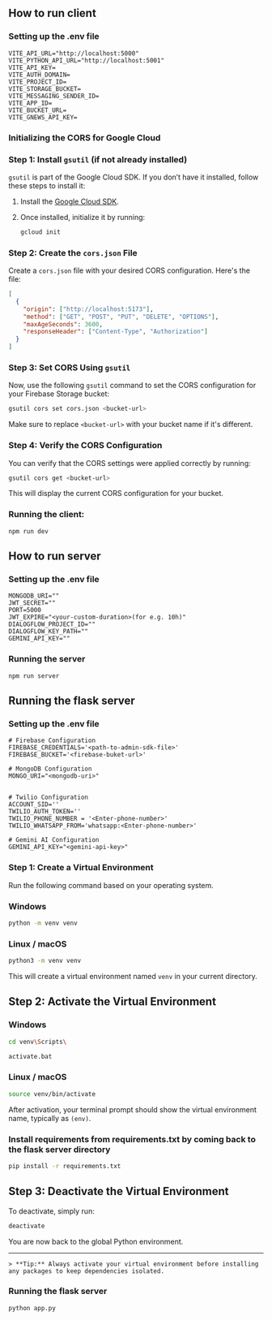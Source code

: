 ## How to run client

### Setting up the .env file
```
VITE_API_URL="http://localhost:5000"
VITE_PYTHON_API_URL="http://localhost:5001"
VITE_API_KEY=
VITE_AUTH_DOMAIN=
VITE_PROJECT_ID=
VITE_STORAGE_BUCKET=
VITE_MESSAGING_SENDER_ID=
VITE_APP_ID=
VITE_BUCKET_URL=
VITE_GNEWS_API_KEY=
```

### Initializing the CORS for Google Cloud

### Step 1: Install `gsutil` (if not already installed)

`gsutil` is part of the Google Cloud SDK. If you don’t have it installed, follow these steps to install it:

1. Install the [Google Cloud SDK](https://cloud.google.com/sdk/docs/install).
2. Once installed, initialize it by running:

    ```bash
    gcloud init
    ```

### Step 2: Create the `cors.json` File

Create a `cors.json` file with your desired CORS configuration. Here's the file:

```json
[
  {
    "origin": ["http://localhost:5173"],
    "method": ["GET", "POST", "PUT", "DELETE", "OPTIONS"],
    "maxAgeSeconds": 3600,
    "responseHeader": ["Content-Type", "Authorization"]
  }
]
```

### Step 3: Set CORS Using `gsutil`

Now, use the following `gsutil` command to set the CORS configuration for your Firebase Storage bucket:

```bash
gsutil cors set cors.json <bucket-url>
```

Make sure to replace `<bucket-url>` with your bucket name if it's different.

### Step 4: Verify the CORS Configuration

You can verify that the CORS settings were applied correctly by running:

```bash
gsutil cors get <bucket-url>
```

This will display the current CORS configuration for your bucket.

### Running the client:

```
npm run dev
```

## How to run server

### Setting up the .env file
```
MONGODB_URI=""
JWT_SECRET=""
PORT=5000
JWT_EXPIRE="<your-custom-duration>(for e.g. 10h)"
DIALOGFLOW_PROJECT_ID=""
DIALOGFLOW_KEY_PATH=""
GEMINI_API_KEY=""
```

### Running the server

```
npm run server
```

## Running the flask server

### Setting up the .env file
```
# Firebase Configuration
FIREBASE_CREDENTIALS='<path-to-admin-sdk-file>'
FIREBASE_BUCKET='<firebase-buket-url>'

# MongoDB Configuration
MONGO_URI="<mongodb-uri>"


# Twilio Configuration
ACCOUNT_SID=''
TWILIO_AUTH_TOKEN=''
TWILIO_PHONE_NUMBER = '<Enter-phone-number>'
TWILIO_WHATSAPP_FROM='whatsapp:<Enter-phone-number>'

# Gemini AI Configuration
GEMINI_API_KEY="<gemini-api-key>"

```

### Step 1: Create a Virtual Environment

Run the following command based on your operating system.

### Windows
```bash
python -m venv venv
```

### Linux / macOS
```bash
python3 -m venv venv
```

This will create a virtual environment named `venv` in your current directory.

## Step 2: Activate the Virtual Environment

### Windows
```bash
cd venv\Scripts\ 
```

```bash
activate.bat
```

### Linux / macOS
```bash
source venv/bin/activate
```

After activation, your terminal prompt should show the virtual environment name, typically as `(env)`.

### Install requirements from requirements.txt by coming back to the flask server directory

```bash
pip install -r requirements.txt
```


## Step 3: Deactivate the Virtual Environment

To deactivate, simply run:
```bash
deactivate
```

You are now back to the global Python environment.

---

```
> **Tip:** Always activate your virtual environment before installing any packages to keep dependencies isolated.
```

### Running the flask server

```
python app.py
```
